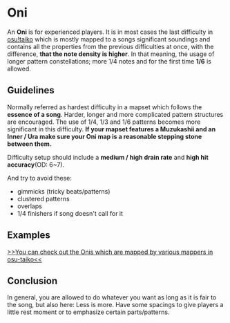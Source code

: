 # Oni

An **Oni** is for experienced players. It is in most cases the last difficulty in [osu!taiko](/wiki/Game_Modes/osu!taiko) which is mostly mapped to a songs significant soundings and contains all the properties from the previous difficulties at once, with the difference, **that the note density is higher**. In that meaning, the usage of longer pattern constellations; more 1/4 notes and for the first time **1/6** is allowed.

## Guidelines

Normally referred as hardest difficulty in a mapset which follows the **essence of a song**. Harder, longer and more complicated pattern structures are encouraged. The use of 1/4, 1/3 and 1/6 patterns becomes more significant in this difficulty. **If your mapset features a Muzukashii and an Inner / Ura make sure your Oni map is a reasonable stepping stone between them.**

Difficulty setup should include a **medium / high drain rate** and **high hit accuracy**(OD: 6~7).

And try to avoid these:

- gimmicks (tricky beats/patterns)
- clustered patterns
- overlaps
- 1/4 finishers if song doesn't call for it

## Examples

[>>You can check out the Onis which are mapped by various mappers in osu-taiko<<](https://osu.ppy.sh/p/beatmaplist?q=taiko%20oni)

## Conclusion

In general, you are allowed to do whatever you want as long as it is fair to the song, but also here: Less is more. Have some spacings to give players a little rest moment or to emphasize certain parts/patterns.